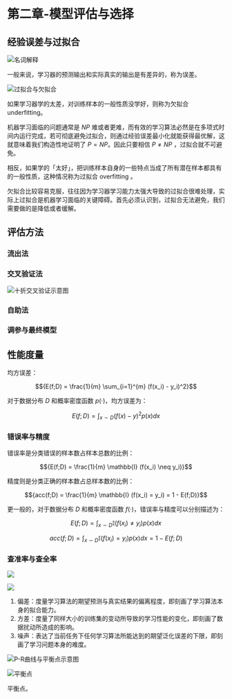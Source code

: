 # 第二章-模型评估与选择

## 经验误差与过拟合

![名词解释](http://ofqm89vhw.bkt.clouddn.com/96daf4fce2b4a7acdcd2dc4b611b1829.png)

一般来说，学习器的预测输出和实际真实的输出是有差异的，称为误差。

![过拟合与欠拟合](http://ofqm89vhw.bkt.clouddn.com/37ad87b52a44864c941852c4841c8357.png)

如果学习器学的太差，对训练样本的一般性质没学好，则称为欠拟合 underfitting。

机器学习面临的问题通常是 ${NP}$ 难或者更难，而有效的学习算法必然是在多项式时间内运行完成，若可彻底避免过拟合，则通过经验误差最小化就能获得最优解，这就意味着我们构造性地证明了 ${P=NP}$。因此只要相信 ${P \neq NP}$ ，过拟合就不可避免。

相反，如果学的「太好」，把训练样本自身的一些特点当成了所有潜在样本都具有的一般性质，这种情况称为过拟合 overfitting 。

欠拟合比较容易克服，往往因为学习器学习能力太强大导致的过拟合很难处理，实际上过拟合是机器学习面临的关键障碍。首先必须认识到，过拟合无法避免，我们需要做的是降低或者缓解。

## 评估方法

### 流出法

### 交叉验证法

![十折交叉验证示意图](http://ofqm89vhw.bkt.clouddn.com/d99f34f24e88e9146325c7e6c776cf05.png)

### 自助法

### 调参与最终模型

## 性能度量

均方误差：

$${E(f;D) = \frac{1}{m} \sum_{i=1}^{m} (f(x_i) - y_i)^2}$$

对于数据分布 ${D}$ 和概率密度函数 ${p(·)}$，均方误差为：

$${E(f;D) = \int_{x \sim D} (f(x) - y)^2 p(x)dx}$$

### 错误率与精度

错误率是分类错误的样本数占样本总数的比例：

$${E(f;D) = \frac{1}{m} \mathbb{I} (f(x_i) \neq y_i)}$$

精度则是分类正确的样本数占总样本数的比例：

$${acc(f;D) = \frac{1}{m} \mathbb{I} (f(x_i) = y_i) = 1 - E(f;D)}$$

更一般的，对于数据分布 ${D}$ 和概率密度函数 ${f(·)}$，错误率与精度可以分别描述为：

$${E(f;D) = \int_{x \sim D} \mathbb{I} (f(x_i) \neq y_i) p(x)dx}$$

$${acc(f;D) = \int_{x \sim D} \mathbb{I} (f(x_i) = y_i) p(x)dx = 1 - E(f;D)}$$

### 查准率与查全率

![](http://ofqm89vhw.bkt.clouddn.com/bf2e9af42fc1c6bc38f8d8e0674ea585.png)

![](http://ofqm89vhw.bkt.clouddn.com/847971d3ad10e2bec78f323125406486.png)

1. 偏差：度量学习算法的期望预测与真实结果的偏离程度，即刻画了学习算法本身的拟合能力。
1. 方差：度量了同样大小的训练集的变动所导致的学习性能的变化，即刻画了数据扰动所造成的影响。
1. 噪声：表达了当前任务下任何学习算法所能达到的期望泛化误差的下限，即刻画了学习问题本身的难度。

![P-R曲线与平衡点示意图](http://ofqm89vhw.bkt.clouddn.com/329a8c75e34e7cd7b13ec26b0ae6364c.png)

![平衡点](http://ofqm89vhw.bkt.clouddn.com/6baceee7a835c621b0f03710541c5de4.png)

平衡点。
